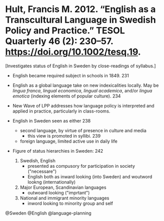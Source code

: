 # Hult, Francis M. 2012. “English as a Transcultural Language in Swedish Policy and Practice.” TESOL Quarterly 46 (2): 230–57. https://doi.org/10.1002/tesq.19.

[Investigates status of English in Sweden by close-readings of syllabus.]

- English became required subject in schools in 1849. 231

- English as a global language take on new indexicalities locally. May be *lingua franca*, *lingual economica*, *lingual academica*, and/or *lingua emotica* (indexing elements of popular culture). 234

- New Wave of LPP addresses how language policy is interpreted and applied in practice, particularly in class-rooms.

- English in Sweden seen as either 238
  - second language, by virtue of presence in culture and media
    - this view is promoted in syllibi. 239
  - foreign language, limited active use in daily life

- Figure of status hierarchies in Sweden: 242
  1. Swedish, English
     - presented as compusory for participation in society ("necessare")
     - English both as inward looking (into Sweden) and woutword lookng (internationally)
  2. Major European, Scandinavian languages
     - outwoard looking ("imprtant")
  3. National and immigrant minority languages
     - inword looking to minority group and self

@Sweden
@English
@language-planning
